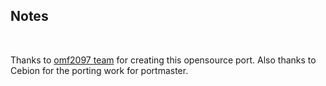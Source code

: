 ## Notes
<br/>

Thanks to [omf2097 team](https://github.com/omf2097/openomf) for creating this opensource port.  Also thanks to Cebion for the porting work for portmaster.
<br/>

